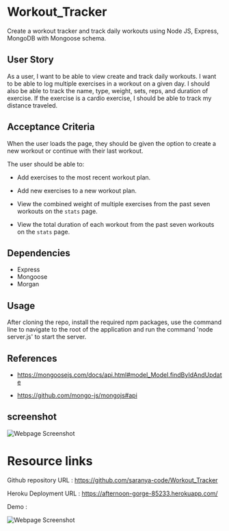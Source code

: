 # Workout_Tracker
 Create a workout tracker and track daily workouts using Node JS, Express, MongoDB with Mongoose schema.

## User Story

As a user, I want to be able to view create and track daily workouts. I want to be able to log multiple exercises in a workout on a given day. I should also be able to track the name, type, weight, sets, reps, and duration of exercise. If the exercise is a cardio exercise, I should be able to track my distance traveled.

## Acceptance Criteria

When the user loads the page, they should be given the option to create a new workout or continue with their last workout.

The user should be able to:

  * Add exercises to the most recent workout plan.

  * Add new exercises to a new workout plan.

  * View the combined weight of multiple exercises from the past seven workouts on the `stats` page.

  * View the total duration of each workout from the past seven workouts on the `stats` page.

## Dependencies

* Express
* Mongoose
* Morgan

## Usage

 After cloning the repo, install the required npm packages, use the command line to navigate to the root of the application and run the command 'node server.js' to start the server.

## References

* https://mongoosejs.com/docs/api.html#model_Model.findByIdAndUpdate

* https://github.com/mongo-js/mongojs#api

## screenshot 

![Webpage Screenshot](./assets/images/DemoURL.gif?raw=true) 


# Resource links

Github repository URL : https://github.com/saranya-code/Workout_Tracker

Heroku Deployment URL : https://afternoon-gorge-85233.herokuapp.com/

Demo :
    
![Webpage Screenshot](./assets/images/DemoURL.gif?raw=true)
